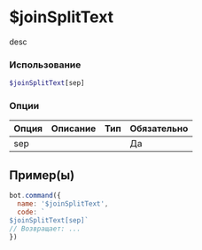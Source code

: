 # $joinSplitText
desc
### Использование
```php
$joinSplitText[sep]
```

### Опции

| Опция | Описание | Тип | Обязательно |
|--------|-------------|------|----------|
| sep |  |  | Да |  
## Пример(ы)

```javascript
bot.command({
  name: '$joinSplitText',
  code: `
$joinSplitText[sep]`
// Возвращает: ...
})
```